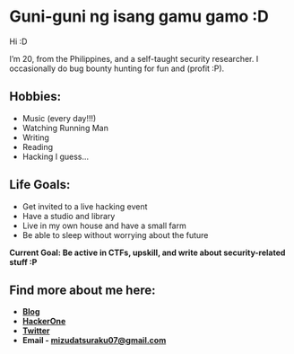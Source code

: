 # Guni-guni ng isang gamu gamo :D

Hi :D 

I’m 20, from the Philippines, and a self-taught security researcher. I occasionally do bug bounty hunting for fun and (profit :P).

## Hobbies:
 - Music (every day!!!)
 - Watching Running Man
 - Writing
 - Reading
 - Hacking I guess...

## Life Goals: 

* Get invited to a live hacking event
* Have a studio and library
* Live in my own house and have a small farm
* Be able to sleep without worrying about the future

**Current Goal: Be active in CTFs, upskill, and write about security-related stuff :P**


## Find more about me here:

- **[Blog](https://datsuraku147.github.io)**
- **[HackerOne](https://hackerone.com/datsuraku147)**
- **[Twitter](https://twitter.com/MDatsuraku)**
- **Email - mizudatsuraku07@gmail.com**
